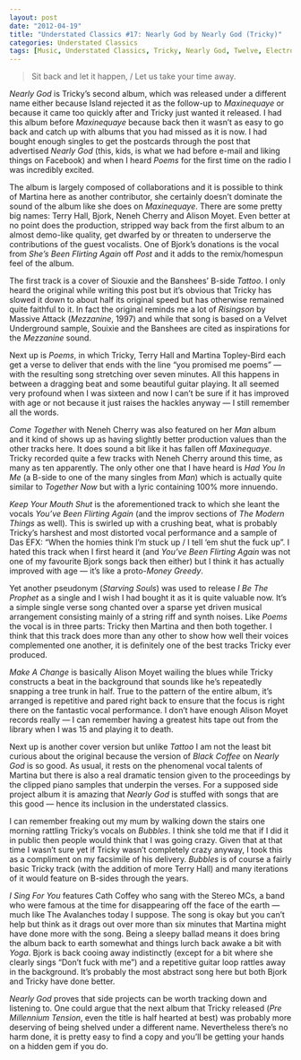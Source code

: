 ```yaml
---
layout: post
date: "2012-04-19"
title: "Understated Classics #17: Nearly God by Nearly God (Tricky)"
categories: Understated Classics
tags: [Music, Understated Classics, Tricky, Nearly God, Twelve, Electronic]
---
```


> Sit back and let it happen, / Let us take your time away.

_Nearly God_ is Tricky’s second album, which was released under a different name either because Island rejected it as the follow-up to _Maxinequaye_ or because it came too quickly after and Tricky just wanted it released. I had this album before _Maxinequaye_ because back then it wasn’t as easy to go back and catch up with albums that you had missed as it is now. I had bought enough singles to get the postcards through the post that advertised _Nearly God_ (this, kids, is what we had before e-mail and liking things on Facebook) and when I heard _Poems_ for the first time on the radio I was incredibly excited.

The album is largely composed of collaborations and it is possible to think of Martina here as another contributor, she certainly doesn’t dominate the sound of the album like she does on _Maxinequaye_. There are some pretty big names: Terry Hall, Bjork, Neneh Cherry and Alison Moyet. Even better at no point does the production, stripped way back from the first album to an almost demo-like quality, get dwarfed by or threaten to underserve the contributions of the guest vocalists. One of Bjork’s donations is the vocal from _She’s Been Flirting Again_ off _Post_ and it adds to the remix/homespun feel of the album.

The first track is a cover of Siouxie and the Banshees’ B-side _Tattoo_. I only heard the original while writing this post but it’s obvious that Tricky has slowed it down to about half its original speed but has otherwise remained quite faithful to it. In fact the original reminds me a lot of _Risingson_ by Massive Attack (_Mezzanine_, 1997) and while that song is based on a Velvet Underground sample, Souixie and the Banshees are cited as inspirations for the _Mezzanine_ sound.

Next up is _Poems_, in which Tricky, Terry Hall and Martina Topley-Bird each get a verse to deliver that ends with the line “you promised me poems” — with the resulting song stretching over seven minutes. All this happens in between a dragging beat and some beautiful guitar playing. It all seemed very profound when I was sixteen and now I can’t be sure if it has improved with age or not because it just raises the hackles anyway — I still remember all the words.

_Come Together_ with Neneh Cherry was also featured on her _Man_ album and it kind of shows up as having slightly better production values than the other tracks here. It does sound a bit like it has fallen off _Maxinequaye_. Tricky recorded quite a few tracks with Neneh Cherry around this time, as many as ten apparently. The only other one that I have heard is _Had You In Me_ (a B-side to one of the many singles from _Man_) which is actually quite similar to _Together Now_ but with a lyric containing 100% more innuendo.

_Keep Your Mouth Shut_ is the aforementioned track to which she leant the vocals _You’ve Been Flirting Again_ (and the improv sections of _The Modern Things_ as well). This is swirled up with a crushing beat, what is probably Tricky’s harshest and most distorted vocal performance and a sample of Das EFX: “When the homies think I’m stuck up / I tell ‘em shut the fuck up”. I hated this track when I first heard it (and _You’ve Been Flirting Again_ was not one of my favourite Bjork songs back then either) but I think it has actually improved with age — it’s like a proto-_Money Greedy_.

Yet another pseudonym (_Starving Souls_) was used to release _I Be The Prophet_ as a single and I wish I had bought it as it is quite valuable now. It’s a simple single verse song chanted over a sparse yet driven musical arrangement consisting mainly of a string riff and synth noises. Like _Poems_ the vocal is in three parts: Tricky then Martina and then both together. I think that this track does more than any other to show how well their voices complemented one another, it is definitely one of the best tracks Tricky ever produced.

_Make A Change_ is basically Alison Moyet wailing the blues while Tricky constructs a beat in the background that sounds like he’s repeatedly snapping a tree trunk in half. True to the pattern of the entire album, it’s arranged is repetitive and pared right back to ensure that the focus is right there on the fantastic vocal performance. I don’t have enough Alison Moyet records really — I can remember having a greatest hits tape out from the library when I was 15 and playing it to death.

Next up is another cover version but unlike _Tattoo_ I am not the least bit curious about the original because the version of _Black Coffee_ on _Nearly God_ is so good. As usual, it rests on the phenomenal vocal talents of Martina but there is also a real dramatic tension given to the proceedings by the clipped piano samples that underpin the verses. For a supposed side project album it is amazing that _Nearly God_ is stuffed with songs that are this good — hence its inclusion in the understated classics.

I can remember freaking out my mum by walking down the stairs one morning rattling Tricky’s vocals on _Bubbles_. I think she told me that if I did it in public then people would think that I was going crazy. Given that at that time I wasn’t sure yet if Tricky wasn’t completely crazy anyway, I took this as a compliment on my facsimile of his delivery. _Bubbles_ is of course a fairly basic Tricky track (with the addition of more Terry Hall) and many iterations of it would feature on B-sides through the years.

_I Sing For You_ features Cath Coffey who sang with the Stereo MCs, a band who were famous at the time for disappearing off the face of the earth — much like The Avalanches today I suppose. The song is okay but you can’t help but think as it drags out over more than six minutes that Martina might have done more with the song. Being a sleepy ballad means it does bring the album back to earth somewhat and things lurch back awake a bit with _Yoga_. Bjork is back cooing away indistinctly (except for a bit where she clearly sings “Don’t fuck with me”) and a repetitive guitar loop rattles away in the background. It’s probably the most abstract song here but both Bjork and Tricky have done better.

_Nearly God_ proves that side projects can be worth tracking down and listening to. One could argue that the next album that Tricky released (_Pre Millennium Tension_, even the title is half hearted at best) was probably more deserving of being shelved under a different name. Nevertheless there’s no harm done, it is pretty easy to find a copy and you’ll be getting your hands on a hidden gem if you do.
